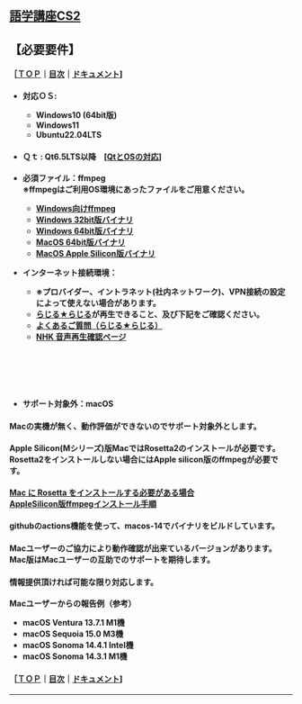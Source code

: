 ## [語学講座CS2](https://csreviser.github.io/CaptureStream2/) 
## 【必要要件】　　　　　
#### ［[ＴＯＰ](./)**｜**[目次](./#目次)**｜**[ドキュメント](./#ドキュメント-1)] 
- **対応ＯＳ:**            
  * **Windows10 (64bit版)**                       
  * **Windows11**                       
  * **Ubuntu22.04LTS**                      
- #### Ｑｔ : Qt6.5LTS以降　[[QtとOSの対応](./Qt_vs_OS)]                   
- **必須ファイル：ffmpeg**                            
  **※ffmpegはご利用OS環境にあったファイルをご用意ください。**                                
  * **[Windows向けffmpeg](https://www.gyan.dev/ffmpeg/builds/)**             
  * **[Windows 32bit版バイナリ](https://github.com/sudo-nautilus/FFmpeg-Builds-Win32/wiki/Latest)**         
  * **[Windows 64bit版バイナリ](https://github.com/BtbN/FFmpeg-Builds/wiki/Latest)**   
  * **[MacOS 64bit版バイナリ](https://evermeet.cx/ffmpeg/)**
  * **[MacOS Apple Silicon版バイナリ](https://www.osxexperts.net/)**

- **インターネット接続環境：** 
  * **※プロバイダー、イントラネット(社内ネットワーク)、VPN接続の設定によって使えない場合があります。**
  * **[らじる★らじる](https://www.nhk.or.jp/radio/ondemand/index_genre.html?genre=language)が再生できること、及び下記をご確認ください。** 
  * **[よくあるご質問（らじる★らじる）](https://www.nhk.or.jp/radio/info/faq.html)**   
  * **[NHK 音声再生確認ページ](https://www.nhk.or.jp/radio/soundcheck/)**
 

#### 　　
#### 　　
- #### サポート対象外：macOS             
#### Macの実機が無く、動作評価ができないのでサポート対象外とします。                        
#### Apple Silicon(Mシリーズ)版MacではRosetta2のインストールが必要です。Rosetta2をインストールしない場合にはApple silicon版のffmpegが必要です。
**[Mac に Rosetta をインストールする必要がある場合](https://support.apple.com/ja-jp/102527)**      
**[AppleSilicon版ffmpegインストール手順](https://csreviser.github.io/CaptureStream2/install_mac_ffmpeg)**
#### githubのactions機能を使って、macos-14でバイナリをビルドしています。                 
#### Macユーザーのご協力により動作確認が出来ているバージョンがあります。Mac版はMacユーザーの互助でのサポートを期待します。          
#### 情報提供頂ければ可能な限り対応します。                        
**Macユーザーからの報告例（参考）**            
  - **macOS Ventura 13.7.1 M1機**
  - **macOS Sequoia 15.0 M3機**           
  - **macOS Sonoma 14.4.1 Intel機**
  - **macOS Sonoma 14.3.1 M1機**


#### ［[ＴＯＰ](./)**｜**[目次](./#目次)**｜**[ドキュメント](./#ドキュメント-1)] 

***

 <link rel="shortcut icon" type="image/x-icon" href="https://avatars.githubusercontent.com/u/46049273?v=4">
 <meta name="twitter:image:src" content="https://avatars.githubusercontent.com/u/46049273?v=4">
